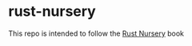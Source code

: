 # rust-nursery

This repo is intended to follow the [Rust Nursery](https://rust-lang-nursery.github.io/rust-cookbook/about.html) book
